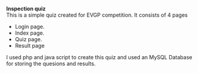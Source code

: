 <b>Inspection quiz</b><br>
This is a simple quiz created for EVGP competition.
It consists of 4 pages 
<ul>
<li> Login page.</li>
 <li>Index page.</li>
 <li> Quiz page.</li>
 <li> Result page</li>
</ul>
I used php and java script to create this quiz and used an MySQL Database for storing the quesions and results.

